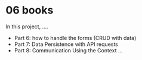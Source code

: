# 06 books

In this project, ....

- Part 6: how to handle the forms (CRUD with data)
- Part 7: Data Persistence with API requests
- Part 8: Communication Using the Context
  ...
